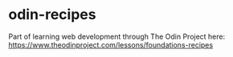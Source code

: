 # odin-recipes
Part of learning web development through The Odin Project here: https://www.theodinproject.com/lessons/foundations-recipes

